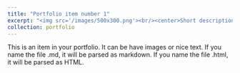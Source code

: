 ```yaml
---
title: "Portfolio item number 1"
excerpt: "<img src='/images/500x300.png'><br/><center>Short description of portfolio item number 1"</center>
collection: portfolio
---
```


This is an item in your portfolio. It can be have images or nice text. If you name the file .md, it will be parsed as markdown. If you name the file .html, it will be parsed as HTML.
